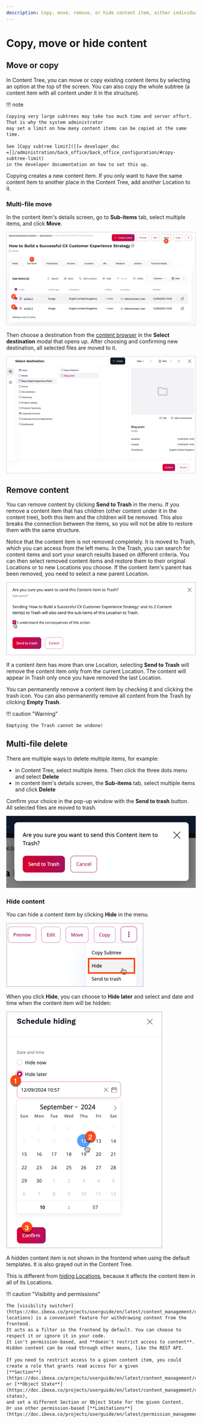 ```yaml
---
description: Copy, move, remove, or hide content item, either individually or in bulk.
---
```


# Copy, move or hide content

## Move or copy

In Content Tree, you can move or copy existing content items by selecting an 
option at the top of the screen.
You can also copy the whole subtree (a content item with all content under it in the structure).

!!! note

    Copying very large subtrees may take too much time and server effort. That is why the system administrator
    may set a limit on how many content items can be copied at the same time.

    See [Copy subtree limit]([[= developer_doc =]]/administration/back_office/back_office_configuration/#copy-subtree-limit)
    in the developer documentation on how to set this up.

Copying creates a new content item.
If you only want to have the same content item to another place in the Content Tree, add another Location to it.

### Multi-file move

In the content item's details screen, go to **Sub-items** tab, select multiple items, and click **Move**.

![Multi-file move](img/multi_file_move.png)

Then choose a destination from the [content browser](../../getting_started/discover_ui.md#content-browser) in the **Select destination** modal that opens up.
After choosing and confirming new destination, all selected files are moved to it.

![Multi-file move](img/multi_file_move_location.png)

## Remove content

You can remove content by clicking **Send to Trash** in the menu.
If you remove a content item that has children (other content under it in the content tree),
both this item and the children will be removed. This also breaks the connection between the items,
so you will not be able to restore them with the same structure.

Notice that the content item is not removed completely.
It is moved to Trash, which you can access from the left menu.
In the Trash, you can search for content items and sort your search results based on different criteria. You can then select removed content items and restore them to their original Locations or to new Locations you choose.
If the content item's parent has been removed, you need to select a new parent Location.

![Warning before emptying the trash](img/empty_trash_warning.png "Warning before emptying the Trash")

If a content item has more than one Location, selecting **Send to Trash** will remove the content item only from the current Location.
The content will appear in Trash only once you have removed the last Location.

You can permanently remove a content item by checking it and clicking the trash icon.
You can also permanently remove all content from the Trash by clicking **Empty Trash**.

!!! caution "Warning"

    Emptying the Trash cannot be undone!

## Multi-file delete

There are multiple ways to delete multiple items, for example:

- in Content Tree, select multiple items.
Then click the three dots menu and select **Delete**
- in content item's details screen, the **Sub-items** tab, select multiple items and click **Delete**

Confirm your choice in the pop-up window with the **Send to trash** button. All selected files are moved to trash.

![Multi-file delete](img/multi_file_delete.png)

### Hide content

You can hide a content item by clicking **Hide** in the menu.

![Hide content icon](img/hide_content_icon.png)

When you click **Hide**, you can choose to **Hide later**
and select and date and time when the content item will be hidden:

![Schedule hiding panel](img/schedule_hiding.png)

A hidden content item is not shown in the frontend when using the default templates. It is also grayed out in the Content Tree.

This is different from [hiding Locations](manage_locations_urls.md#hide-locations), because it affects the content item
in all of its Locations.

!!! caution "Visibility and permissions"

    The [visibility switcher](https://doc.ibexa.co/projects/userguide/en/latest/content_management/content_organization/manage_locations_urls/#hide-locations) is a convenient feature for withdrawing content from the frontend.
    It acts as a filter in the frontend by default. You can choose to respect it or ignore it in your code.
    It isn't permission-based, and **doesn't restrict access to content**. Hidden content can be read through other means, like the REST API.

    If you need to restrict access to a given content item, you could create a role that grants read access for a given
    [**Section**](https://doc.ibexa.co/projects/userguide/en/latest/content_management/content_organization/classify_content/#sections)
    or [**Object State**](https://doc.ibexa.co/projects/userguide/en/latest/content_management/content_organization/classify_content/#object-states),
    and set a different Section or Object State for the given Content.
    Or use other permission-based [**Limitations**](https://doc.ibexa.co/projects/userguide/en/latest/permission_management/work_with_permissions/).
